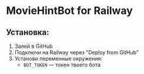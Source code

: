 # MovieHintBot for Railway

## Установка:
1. Залей в GitHub
2. Подключи на Railway через "Deploy from GitHub"
3. Установи переменные окружения:
   - `BOT_TOKEN` — токен твоего бота
